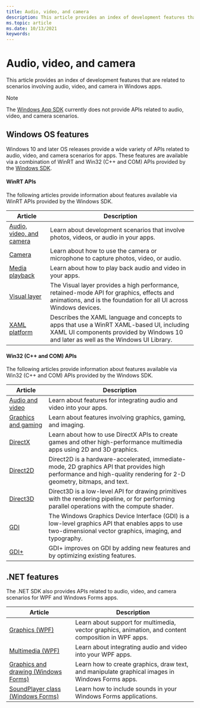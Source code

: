 ```yaml
---
title: Audio, video, and camera
description: This article provides an index of development features that are related to scenarios involving audio, video, and camera in Windows apps.
ms.topic: article
ms.date: 10/13/2021
keywords: 
---
```


# Audio, video, and camera

This article provides an index of development features that are related to scenarios involving audio, video, and camera in Windows apps.

> [!NOTE]
> The [Windows App SDK](../windows-app-sdk/index.md) currently does not provide APIs related to audio, video, and camera scenarios.

## Windows OS features

Windows 10 and later OS releases provide a wide variety of APIs related to audio, video, and camera scenarios for apps. These features are available via a combination of WinRT and Win32 (C++ and COM) APIs provided by the [Windows SDK](https://developer.microsoft.com/windows/downloads/windows-sdk).

#### WinRT APIs

The following articles provide information about features available via WinRT APIs provided by the Windows SDK.

| Article | Description |
|---------|-------------|
| [Audio, video, and camera](/windows/uwp/audio-video-camera/) | Learn about development scenarios that involve photos, videos, or audio in your apps. |
| [Camera](/windows/uwp/audio-video-camera/camera) | Learn about how to use the camera or microphone to capture photos, video, or audio. |
| [Media playback](/windows/uwp/audio-video-camera/media-playback/) | Learn about how to play back audio and video in your apps. |
| [Visual layer](/windows/uwp/composition/visual-layer) | The Visual layer provides a high performance, retained-mode API for graphics, effects and animations, and is the foundation for all UI across Windows devices. |
| [XAML platform](/windows/uwp/xaml-platform/) |  Describes the XAML language and concepts to apps that use a WinRT XAML-based UI, including XAML UI components provided by Windows 10 and later as well as the Windows UI Library. |

#### Win32 (C++ and COM) APIs

The following articles provide information about features available via Win32 (C++ and COM) APIs provided by the Windows SDK.

| Article | Description |
|---------|-------------|
| [Audio and video](/windows/desktop/audio-and-video) | Learn about features for integrating audio and video into your apps. |
| [Graphics and gaming](/windows/desktop/graphics-and-multimedia) | Learn about features involving graphics, gaming, and imaging. |
| [DirectX](/windows/desktop/getting-started-with-directx-graphics) | Learn about how to use DirectX APIs to create games and other high-performance multimedia apps using 2D and 3D graphics. |
| [Direct2D](/windows/desktop/direct2d/direct2d-portal) | Direct2D is a hardware-accelerated, immediate-mode, 2D graphics API that provides high performance and high-quality rendering for 2-D geometry, bitmaps, and text. |
| [Direct3D](/windows/desktop/direct3d) |  Direct3D is a low-level API for drawing primitives with the rendering pipeline, or for performing parallel operations with the compute shader.  |
| [GDI](/windows/desktop/gdi/windows-gdi) | The Windows Graphics Device Interface (GDI) is a low-level graphics API that enables apps to use two-dimensional vector graphics, imaging, and typography. |
| [GDI+](/windows/desktop/gdiplus/-gdiplus-gdi-start) |  GDI+ improves on GDI by adding new features and by optimizing existing features. |

## .NET features

The .NET SDK also provides APIs related to audio, video, and camera scenarios for WPF and Windows Forms apps.

| Article | Description |
|---------|-------------|
| [Graphics (WPF)](/dotnet/framework/wpf/graphics-multimedia/graphics) | Learn about support for multimedia, vector graphics, animation, and content composition in WPF apps. |
| [Multimedia (WPF)](/dotnet/framework/wpf/graphics-multimedia/multimedia-overview) | Learn about integrating audio and video into your WPF apps. |
| [Graphics and drawing (Windows Forms)](/dotnet/framework/winforms/advanced/graphics-and-drawing-in-windows-forms) | Learn how to create graphics, draw text, and manipulate graphical images in Windows Forms apps. |
| [SoundPlayer class (Windows Forms)](/dotnet/framework/winforms/controls/soundplayer-class-overview) | Learn how to include sounds in your Windows Forms applications. |
